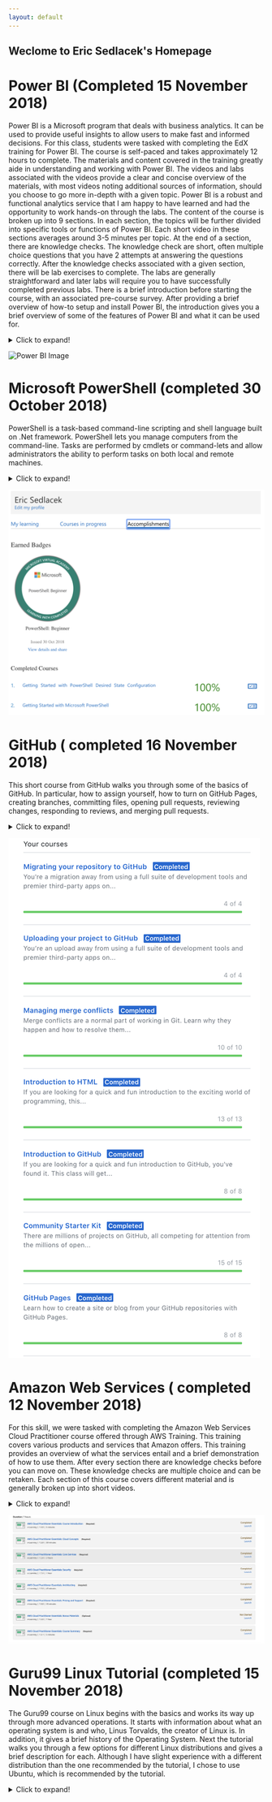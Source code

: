 ```yaml
---
layout: default
---
```



## Weclome to Eric Sedlacek's Homepage


# Power BI (Completed 15 November 2018)

Power BI is a Microsoft program that deals with business analytics.  It can be used to provide useful insights to allow users to make fast and informed decisions.  For this class, students were tasked with completing the EdX training for Power BI. The course is self-paced and takes approximately 12 hours to complete.  The materials and content covered in the training greatly aide in understanding and working with Power BI. The videos and labs associated with the videos provide a clear and concise overview of the materials, with most videos noting additional sources of information, should you choose to go more in-depth with a given topic. Power BI is a robust and functional analytics service that I am happy to have learned and had the opportunity to work hands-on through the labs. The content of the course is broken up into 9 sections. In each section, the topics will be further divided into specific tools or functions of Power BI.  Each short video in these sections averages around 3-5 minutes per topic. At the end of a section, there are knowledge checks.  The knowledge check are short, often multiple choice questions that you have 2 attempts at answering the questions correctly.  After the knowledge checks associated with a given section, there will be lab exercises to complete.  The labs are generally straightforward and later labs will require you to have successfully completed previous labs. There is a brief introduction before starting the course, with an associated pre-course survey.  After providing a brief overview of how-to setup and install Power BI, the introduction gives you a brief overview of some of the features of Power BI and what it can be used for. 

<details>
  <summary>Click to expand!</summary>
  

  

<p> The first section covers Power BI Desktop Data Transformations.  This first section covers some basics like merging columns and other basic data transformations, such as changing data types and adding conditional statements. </p> 



<p> Section 2 is Power BI Desktop Modelling.  This section builds on the previous and covers topics such as optimizing models, creating calculated columns, including/excluding, and grouping/binning. Like section 1, Section 2 has knowledge checks and a lab associated with the videos. </p>



<p> Section 3 is Power BI Desktop Visualization. This section covers a variety of different charts, plots, and diagrams that you can use to visualize your data. I found the map visualization to be very impressive compared to similar charts in Excel or R. The charts are also interactive and more precise values can be seen while hovering over a field or chart. This is one of the longer sections and really does a great job of covering the functionality and different real-world use cases for each of the different types of charts and how to customize the layout and colors of the charts.  I was really amazed at how robust and easy to use this software is. In addition, Section 3 also covers hierarchies, positioning and layout, as well as seeing a visual relationship between different data sets. Section 3 also has a lab associated with it. </p> 



<p> Section 4 covers Power BI Service.  Section 4 covers a web-page style version of Power BI Desktop.  This can be used to publish and share various reports with other people.  These other users may be within your organization or may be a third-party. This section also covers different ways in which you can create a dashboard and use it to gain useful insights about your data. It covers how to add text boxes, how to filter the dashboard, as well as how to upload various files to Power BI Service. I was also very interested in the Natural Query Language that can be utilized through Power BI Service. Section 4 also has a lab associated with it. </p>



<p> Section 5 covers Working with Excel. This section details the various functions and uses of Excel with Power BI. It covers some more in-depth concepts with the types of data excel has and how Power BI handles them. There is an associated lab with Section 5. </p>

<p> Section 6 covers Organization Packs, Security and Groups.  This section details how to group and provide different security settings or who has access to what data. It covers how to create and manage groups. It discussed what a content pack is, how to create and manage one, and some particular functions when using OneDrive with Power BI. There is a lab associated with Section 6. </p>

<p> Section 7 covers Direct Connectivity. This section deals with how to link active SQL Azure, SQL Database, and SQL Server Analytics Service with Power BI. Section 7 has a lab associated with it.</p> 

<p> Section 8 covers Developer API and contains the final lab required to complete the course. This section seemed to be far more technical than the rest. It covers how to create and manage custom visuals and embedding tiles to reports pages.</p> 

<p> Section 9, the final section, covers some of the functionality of the mobile app. This final section has no knowledge checks or labs associated with it. </p> 

<p> Once you have completed these 9 sections, there is a Course Wrap-Up.  This is where they thank you for taking their course. There is a brief post-course survey where they ask your opinion about how you enjoyed the course, what you would improve, and how much you feel that you learned.</p>

  
</details>


![Power BI Image](https://github.com/esed1562/esed1562.github.io/blob/master/PowerBI.png)



# Microsoft PowerShell (completed 30 October 2018)

PowerShell is a task-based command-line scripting and shell language built on .Net framework. PowerShell lets you manage computers from the command-line. Tasks are performed by cmdlets or command-lets and allow administrators the ability to perform tasks on both local and remote machines. 


<details>
  <summary>Click to expand!</summary>
  
   This course is far more technical than other skills learned in this class. PowerShell is a very robust and functional program.  PowerShell also has an extremely helpful console-based help system. The videos in this course are longer than the videos of the other courses. This makes things slightly more challenging when re-watching content and trying to find a specific topic in the video. Don’t be afraid to go back and re-watch the videos to ensure you have the concepts down. I would also recommend to have the assessments open during the videos so you can pinpoint where a topic was discussed within the videos. I would also recommend speeding the video to 1.5x, it is still easy to follow along with the increase in speed. The videos are very in-depth explanations of the various uses and ways to automate procedures with PowerShell. The two presenters have good chemistry and provide useful anecdotes throughout the videos. 
</details>

![PowerShell](https://github.com/esed1562/esed1562.github.io/blob/master/PowerShell.png) 



# GitHub ( completed 16 November 2018)

This short course from GitHub walks you through some of the basics of GitHub. In particular, how to assign yourself, how to turn on GitHub Pages, creating branches, committing files, opening pull requests, reviewing changes, responding to reviews, and merging pull requests.


<details>
  <summary>Click to expand!</summary>
<p>In this first section, I had little to no trouble completing this. The next section deals with Markdown.  I did have trouble with this section. I have followed the instructions and got “stuck” part of the way through. I am being told to turn on GitHub Pages before I can continue, but I have already enabled GitHub Pages. I have tried disabling and re-enabling, to no avail. </p>
  <p>The next section deals with GitHub Pages. It walks you through how to enable GitHub Pages, customize your homepage, adding themes, etc. It also shows you how to create a blog post and add meta data to the blog post as well as various customization details. </p>
 <p> The next section deals with Managing Merge Conflicts. Be sure to pay attention to which file you are being asked to modify. This section will have you working with a number of different files and will not let you move on to the next issue if you have not edited the correct file. This tutorial does a good job of walking you through and explaining in detail what is happening to the files during various pull requests.</p>
 <p> The next section covers HTML or Hyper Text Markup Language. As a CIS graduate, this was simply a refresher for me and should be for most people in the class. It goes over some of the basics of creating titles, headers, adding images, creating lists and adding links to your page. </p>
  <p>The next topics covered are under the Community Starter Kit. This involves README and other documentation associated with projects as well as going over a “Code of Conduct”. The next sections covers how to prepare and upload a project to GitHub. The next topic discussed is how to migrate your repository to GitHub.</p> 
 <p> Overall, I found this to be one of the more frustrating tutorials completed this semester.  I know that is will be very useful to me in my future career, and as I’m reviewing the course, there is a notification letting me know there is a more current version of this course available and I intend to re-complete this course. </p>
  
</details>

![GitHub Page](https://github.com/esed1562/esed1562.github.io/blob/master/GitHub%20Page.png)



# Amazon Web Services ( completed 12 November 2018)

For this skill, we were tasked with completing the Amazon Web Services Cloud Practitioner course offered through AWS Training. This training covers various products and services that Amazon offers.  This training provides an overview of what the services entail and a brief demonstration of how to use them. After every section there are knowledge checks before you can move on. These knowledge checks are multiple choice and can be retaken. Each section of this course covers different material and is generally broken up into short videos.

<details>
  <summary>Click to expand!</summary>
  
<p>  Section 1 helps you to gain an understanding of the value of the cloud and the benefits of adopting AWS cloud. Throughout this course you will learn Cloud Concepts, AWS Core Services, Security, Architecting, Pricing and Support, as well as some other essentials. The course takes about 10 hours to complete and is relatively easy compared to the other skills learned during this course. The majority of the information covered is about amazon’s core services and how they operate. Amazon operate on a pay as you go scale, meaning you can allocate resources when you need them and not have to pay for when you don’t need them. AWS also offers a TCO calculator to give you a breakdown of pricing and usage details. Below I will detail a few of the things covered throughout the course in more detail.</p>

<p> Security Groups: Act like a built-in firewall. The security groups provide control on what traffic you want to allow or deny by setting rules for different security groups.</p> 

<p> Elastic Load Balancer. Load balancing aides with scalability. It will scale based on the traffic pattern it sees. You can view HTTP responses, the number of healthy/unhealthy hosts, and filter metrics based on availability zones.</p> 

<p> Amazon Simple Storage Service (S3).  S3 is managed cloud storage service that can be accessed anytime from anywhere, with virtually unlimited number of objects, and has rich security controls. It is commonly used for storing application assets, static web hosting, backup/disaster recovery, etc.</p> 

<p> Amazon Glacier is a Data Archiving Solution. Glacier is used for storing Cold data. It offers long-term storage at low cost. Access can be limited by vault access policies.</p> 

<p> Amazon Relational Database Service (RDS) is a managed service that sets up and operates a relational database in the cloud. It handles challenges with managing a stand-alone relational database. Some common uses include mobile and online games, as well as web and mobile applications.</p> 

<p> AWS Trusted Advisor is a tool that gives best practices to ensure you are utilizing your resources properly.  It can measure cost optimization, performance, security, and fault tolerances.</p> 

<p> Amazon Shared Responsibility Model- This model essentially means that Amazon is responsible for operating managing services of the cloud. Customers are responsible for what they put on the cloud.</p> 
</details>

![Amazon Web Services](https://github.com/esed1562/esed1562.github.io/blob/master/AWS.png)

      





# Guru99 Linux Tutorial (completed 15 November 2018)

The Guru99 course on Linux begins with the basics and works its way up through more advanced operations. It starts with information about what an operating system is and who, Linus Torvalds, the creator of Linux is. In addition, it gives a brief history of the Operating System. Next the tutorial walks you through a few options for different Linux distributions and gives a brief description for each. Although I have slight experience with a different distribution than the one recommended by the tutorial, I chose to use Ubuntu, which is recommended by the tutorial.

<details>
  <summary>Click to expand!</summary>
  
<p>Next the tutorial walks you through how to load the appropriate .iso file and make a bootable USB drive. It also gives you options to install Linux on a Virtual Machine or install from a CD-ROM. I chose to use a bootable flash drive. Next, the tutorial begins to delve a little deeper.  This section discusses some of the differences between Windows and Linux.  In particular, the differences in file structure. While Windows stores files in folders on drives, such as C: D: E:, Linux files are ordered in a tree structure. In addition to having a different file structure, Linux also handles files differently.  Some of the different file types are discussed. Next the tutorial covers the three types of users in Linux. This section is important to have a grasp on as it details a lot of the functional differences between Linux and Windows. The last section of the Linux Fundamentals portion covers briefly the command line interface (CLI) and the graphical user interface (GUI) that can be used to manage files within a Linux system. Some common commands can be used to set a working directory, change directories, and navigate throughout directories. The tutorial walks you through how to open the terminal and run a few commands via the CLI. </p>
<p>  Next you will move onto the “Getting Started” portion of the tutorial. This portion of the tutorial will cover more in depth some of the commands you can use in the CLI to perform various actions within Linux. Some of the commands covered are used to list files, delete files, move files or rename files. One interesting thing to note is when pasting commands into the terminal, you need to use CRTL + Shift + p. Some other things covered in this section are how to install software using the apt command and sending emails through the terminal. The “cheat sheet” provided details the commands and what they do in Linux. The next section covers the various aspects of file permissions. There are three permissions within Linux, the ability to read, write, and execute.  Next it goes in depth about how to change permissions for users, groups, and others. That completes the “Getting Started” portion and now you will move onto “Advance Stuff”. </p>
  <p>This section begins with redirection of input and output devices. The standard input is the keyboard, while the standard output is the screen. Using redirection, the standard input/output can be changed. The next topic covered in the tutorial goes over what a Pipe is. A Pipe is a command that lets you use two or more commands, where the output of one command is used as the input for the next command. This can allow you to perform more complex operations in a quick manner. The Grep command can be used to search text files for specific things. The Sort command can be used to sort the contents of a file alphabetically, reverse, numerically, etc. Next the tutorial covers some regularly used expressions. This section is worth noting as it contains relevant syntax to use when operating in Linux, particularly when searching data and matching complex patterns.</p>
  <p>Next the tutorial shifts to the “Know the OS” portion.  This portion of the tutorial covers what a computing environment is, what a variable is, as well as what an environment variable is and how to access or set new environmental variables. Environment variables essentially rule the way your programs behave within the OS. The next section covers some of the basic utilities that you may need when communicating with other devices. Commands covered in this section are SSH, Ping, FTP, and Telnet. Ping is commonly used to check connection with the server you are communicating with. Telnet helps you to connect to a remote Linux computer, and FTP is the preferred protocol for sending and receiving large files. The tutorial moves onto explain processes, both foreground and background, and various ways to interact with processes on your computer. For instance, the ps command can be used similar to the “Task Manager” in Windows. The kill command can then be used to end a process. The next sections covers the vi editor, which is a commonly used Linux text editor.  In this section, how to launch the vi editor is covered as well as various commands that will be very useful for editing text files and writing scripts. The next section covers what a kernel is, what a shell is, and some of the basics of shell scripting. The next section covers a Virtual Terminal, which you cannot use a mouse.  It covers some of the commands you can use to operate within the Virtual Console without the use of a mouse. This section has some very useful keyboard shortcuts. The next section begins to cover some of the more administrative duties that can be performed and how to perform them in Linux. Some of these duties include creating, modifying, and deleting users. It shows you how to do this through the terminal or using GUI. You can use the finger command to get information on a user both locally and remotely.</p> 
 <p> In the last portion of this tutorial, the guide goes over some of the key differences between Linux and Unix. This section has a history of both Linux and Unix as well as detailing some of the key differences. One to note is that Unix can not be loaded onto a bootable USB. After this section there are a few Q & A sections that you may find interesting. Overall, I enjoyed working through this tutorial and I think the knowledge I have gained will greatly benefit me in my future career. The tutorial did a great job of explaining and relating Linux to Windows, with which I am much more familiar. This greatly aided in my understanding of this tutorial and the material presented. </p>

 
</details>
